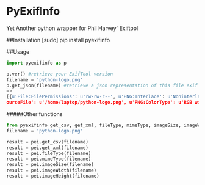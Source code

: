 PyExifInfo
======================================================

Yet Another python wrapper for Phil Harvey' Exiftool

##Installation
		[sudo] pip install pyexifinfo

##Usage

```python
import pyexifinfo as p

p.ver() #retrieve your ExifTool version
filename = 'python-logo.png'
p.get_json(filename) #retrieve a json representation of this file exif
=>
[{u'File:FilePermissions': u'rw-rw-r--', u'PNG:Interlace': u'Noninterlaced', u'S
ourceFile': u'/home/laptop/python-logo.png', u'PNG:ColorType': u'RGB with Alpha', u'File:MIMEType': u'image/png',u'File:FileAccessDate': u'2015:07:20 16:37:22-04:00', u'File:FileModifyDate': u'2014:12:12 20:55:59-05:00', u'File:FileSize': u'9.9 kB', u'PNG:ImageWidth': 290, u'File:FileType': u'PNG', u'File:FileName': u'python-logo.png', u'PNG:Compression': u'Deflate/Inflate', u'PNG:PixelsPerUnitY': 2835, u'PNG:PixelsPerUnitX': 2835, u'PNG:ImageHeight': 82, u'PNG:PixelUnits': u'Meters', u'File:Directory': u'/home/laptop', u'File:FileInodeChangDate': u'2015:07:20 16:37:22-04:00', u'PNG:Filter': u'Adaptive', u'PNG:BitDepth': 8, u'Composite:ImageSize': u'290x82', u'ExifTool:ExifToolVersion': 9.46}]
```

#####Other functions

```python
from pyexifinfo get_csv, get_xml, fileType, mimeType, imageSize, imageWidth, imageHeight
filename = 'python-logo.png'

result = pei.get_csv(filename)
result = pei.get_xml(filename)
result = pei.fileType(filename)
result = pei.mimeType(filename)
result = pei.imageSize(filename)
result = pei.imageWidth(filename)
result = pei.imageHeight(filename)
```


